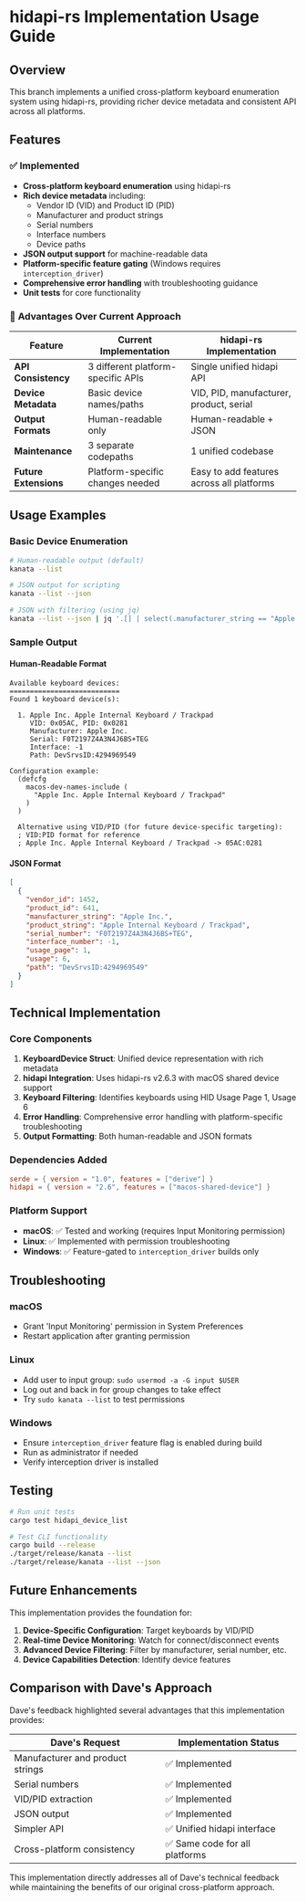 # hidapi-rs Implementation Usage Guide

## Overview

This branch implements a unified cross-platform keyboard enumeration system using hidapi-rs, providing richer device metadata and consistent API across all platforms.

## Features

### ✅ **Implemented**

- **Cross-platform keyboard enumeration** using hidapi-rs
- **Rich device metadata** including:
  - Vendor ID (VID) and Product ID (PID)
  - Manufacturer and product strings
  - Serial numbers
  - Interface numbers
  - Device paths
- **JSON output support** for machine-readable data
- **Platform-specific feature gating** (Windows requires `interception_driver`)
- **Comprehensive error handling** with troubleshooting guidance
- **Unit tests** for core functionality

### 🔄 **Advantages Over Current Approach**

| Feature | Current Implementation | hidapi-rs Implementation |
|---------|----------------------|--------------------------|
| **API Consistency** | 3 different platform-specific APIs | Single unified hidapi API |
| **Device Metadata** | Basic device names/paths | VID, PID, manufacturer, product, serial |
| **Output Formats** | Human-readable only | Human-readable + JSON |
| **Maintenance** | 3 separate codepaths | 1 unified codebase |
| **Future Extensions** | Platform-specific changes needed | Easy to add features across all platforms |

## Usage Examples

### Basic Device Enumeration

```bash
# Human-readable output (default)
kanata --list

# JSON output for scripting 
kanata --list --json

# JSON with filtering (using jq)
kanata --list --json | jq '.[] | select(.manufacturer_string == "Apple Inc.")'
```

### Sample Output

#### Human-Readable Format
```
Available keyboard devices:
===========================
Found 1 keyboard device(s):

  1. Apple Inc. Apple Internal Keyboard / Trackpad
     VID: 0x05AC, PID: 0x0281
     Manufacturer: Apple Inc.
     Serial: F0T2197Z4A3N4J6BS+TEG
     Interface: -1
     Path: DevSrvsID:4294969549

Configuration example:
  (defcfg
    macos-dev-names-include (
      "Apple Inc. Apple Internal Keyboard / Trackpad"
    )
  )

  Alternative using VID/PID (for future device-specific targeting):
  ; VID:PID format for reference
  ; Apple Inc. Apple Internal Keyboard / Trackpad -> 05AC:0281
```

#### JSON Format
```json
[
  {
    "vendor_id": 1452,
    "product_id": 641,
    "manufacturer_string": "Apple Inc.",
    "product_string": "Apple Internal Keyboard / Trackpad",
    "serial_number": "F0T2197Z4A3N4J6BS+TEG",
    "interface_number": -1,
    "usage_page": 1,
    "usage": 6,
    "path": "DevSrvsID:4294969549"
  }
]
```

## Technical Implementation

### Core Components

1. **KeyboardDevice Struct**: Unified device representation with rich metadata
2. **hidapi Integration**: Uses hidapi-rs v2.6.3 with macOS shared device support
3. **Keyboard Filtering**: Identifies keyboards using HID Usage Page 1, Usage 6
4. **Error Handling**: Comprehensive error handling with platform-specific troubleshooting
5. **Output Formatting**: Both human-readable and JSON formats

### Dependencies Added

```toml
serde = { version = "1.0", features = ["derive"] }
hidapi = { version = "2.6", features = ["macos-shared-device"] }
```

### Platform Support

- **macOS**: ✅ Tested and working (requires Input Monitoring permission)
- **Linux**: ✅ Implemented with permission troubleshooting
- **Windows**: ✅ Feature-gated to `interception_driver` builds only

## Troubleshooting

### macOS
- Grant 'Input Monitoring' permission in System Preferences
- Restart application after granting permission

### Linux  
- Add user to input group: `sudo usermod -a -G input $USER`
- Log out and back in for group changes to take effect
- Try `sudo kanata --list` to test permissions

### Windows
- Ensure `interception_driver` feature flag is enabled during build
- Run as administrator if needed
- Verify interception driver is installed

## Testing

```bash
# Run unit tests
cargo test hidapi_device_list

# Test CLI functionality
cargo build --release
./target/release/kanata --list
./target/release/kanata --list --json
```

## Future Enhancements

This implementation provides the foundation for:

1. **Device-Specific Configuration**: Target keyboards by VID/PID
2. **Real-time Device Monitoring**: Watch for connect/disconnect events  
3. **Advanced Device Filtering**: Filter by manufacturer, serial number, etc.
4. **Device Capabilities Detection**: Identify device features

## Comparison with Dave's Approach

Dave's feedback highlighted several advantages that this implementation provides:

| Dave's Request | Implementation Status |
|----------------|----------------------|
| Manufacturer and product strings | ✅ Implemented |
| Serial numbers | ✅ Implemented |
| VID/PID extraction | ✅ Implemented |
| JSON output | ✅ Implemented |
| Simpler API | ✅ Unified hidapi interface |
| Cross-platform consistency | ✅ Same code for all platforms |

This implementation directly addresses all of Dave's technical feedback while maintaining the benefits of our original cross-platform approach.